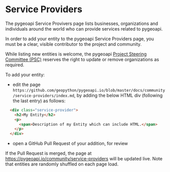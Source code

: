 # Service Providers

The pygeoapi Service Provivers page lists businesses, organizations and individuals around the world who can provide services related to pygeoapi.

In order to add your entity to the pygeoapi Service Providers page, you must be a clear, visible contributor to the project and community.

While listing new entities is welcome, the pygeoapi [Project Steering Committee (PSC)](https://pygeoapi.io/community/psc) reserves the right to update or remove organizations as required.

To add your entity:

- edit the page `https://github.com/geopython/pygeoapi.io/blob/master/docs/community/service-providers/index.md`, by adding the below HTML div (following the last entry) as follows:

```html
  <div class="service-provider">
    <h2>My Entity</h2>
    <p>
      <span>Description of my Entity which can include HTML.</span>
    </p>
  </div>
```

- open a GitHub Pull Request of your addition, for review

If the Pull Request is merged, the page at https://pygeoapi.io/community/service-providers will be updated live.  Note that entities are randomly shuffled on each page load.
